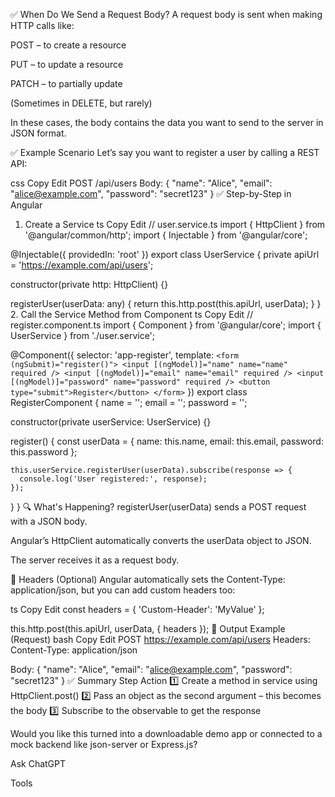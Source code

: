 ✅ When Do We Send a Request Body?
A request body is sent when making HTTP calls like:

POST – to create a resource

PUT – to update a resource

PATCH – to partially update

(Sometimes in DELETE, but rarely)

In these cases, the body contains the data you want to send to the server in JSON format.

✅ Example Scenario
Let’s say you want to register a user by calling a REST API:

css
Copy
Edit
POST /api/users
Body:
{
  "name": "Alice",
  "email": "alice@example.com",
  "password": "secret123"
}
✅ Step-by-Step in Angular
1. Create a Service
ts
Copy
Edit
// user.service.ts
import { HttpClient } from '@angular/common/http';
import { Injectable } from '@angular/core';

@Injectable({
  providedIn: 'root'
})
export class UserService {
  private apiUrl = 'https://example.com/api/users';

  constructor(private http: HttpClient) {}

  registerUser(userData: any) {
    return this.http.post(this.apiUrl, userData);
  }
}
2. Call the Service Method from Component
ts
Copy
Edit
// register.component.ts
import { Component } from '@angular/core';
import { UserService } from './user.service';

@Component({
  selector: 'app-register',
  template: `
    <form (ngSubmit)="register()">
      <input [(ngModel)]="name" name="name" required />
      <input [(ngModel)]="email" name="email" required />
      <input [(ngModel)]="password" name="password" required />
      <button type="submit">Register</button>
    </form>
  `
})
export class RegisterComponent {
  name = '';
  email = '';
  password = '';

  constructor(private userService: UserService) {}

  register() {
    const userData = {
      name: this.name,
      email: this.email,
      password: this.password
    };

    this.userService.registerUser(userData).subscribe(response => {
      console.log('User registered:', response);
    });
  }
}
🔍 What's Happening?
registerUser(userData) sends a POST request with a JSON body.

Angular’s HttpClient automatically converts the userData object to JSON.

The server receives it as a request body.

🧠 Headers (Optional)
Angular automatically sets the Content-Type: application/json, but you can add custom headers too:

ts
Copy
Edit
const headers = { 'Custom-Header': 'MyValue' };

this.http.post(this.apiUrl, userData, { headers });
🧪 Output Example (Request)
bash
Copy
Edit
POST https://example.com/api/users
Headers:
  Content-Type: application/json

Body:
{
  "name": "Alice",
  "email": "alice@example.com",
  "password": "secret123"
}
✅ Summary
Step	Action
1️⃣	Create a method in service using HttpClient.post()
2️⃣	Pass an object as the second argument – this becomes the body
3️⃣	Subscribe to the observable to get the response

Would you like this turned into a downloadable demo app or connected to a mock backend like json-server or Express.js?








Ask ChatGPT



Tools


